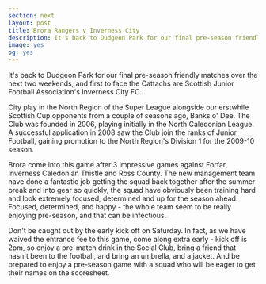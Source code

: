 ```yaml
---
section: next
layout: post
title: Brora Rangers v Inverness City
description: It's back to Dudgeon Park for our final pre-season friendly matches over the next two weekends, and first to face the Cattachs are Scottish Junior Football Association's Inverness City FC.
image: yes
og: yes
---
```

It's back to Dudgeon Park for our final pre-season friendly matches over the next two weekends, and first to face the Cattachs are Scottish Junior Football Association's Inverness City FC.

City play in the North Region of the Super League alongside our erstwhile Scottish Cup opponents from a couple of seasons ago, Banks o' Dee. The Club was founded in 2006, playing initially in the North Caledonian League. A successful application in 2008 saw the Club join the ranks of Junior Football, gaining promotion to the North Region's Division 1 for the 2009-10 season.

Brora come into this game after 3 impressive games against Forfar, Inverness Caledonian Thistle and Ross County. The new management team have done a fantastic job getting the squad back together after the summer break and into gear so quickly, the squad have obviously been training hard and look extremely focused, determined and up for the season ahead. Focused, determined, and happy - the whole team seem to be really enjoying pre-season, and that can be infectious.

Don't be caught out by the early kick off on Saturday. In fact, as we have waived the entrance fee to this game, come along extra early - kick off is 2pm, so enjoy a pre-match drink in the Social Club, bring a friend that hasn't been to the football, and bring an umbrella, and a jacket. And be prepared to enjoy a pre-season game with a squad who will be eager to get their names on the scoresheet.